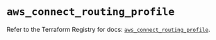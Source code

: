 # `aws_connect_routing_profile`

Refer to the Terraform Registry for docs: [`aws_connect_routing_profile`](https://registry.terraform.io/providers/hashicorp/aws/6.6.0/docs/resources/connect_routing_profile).
